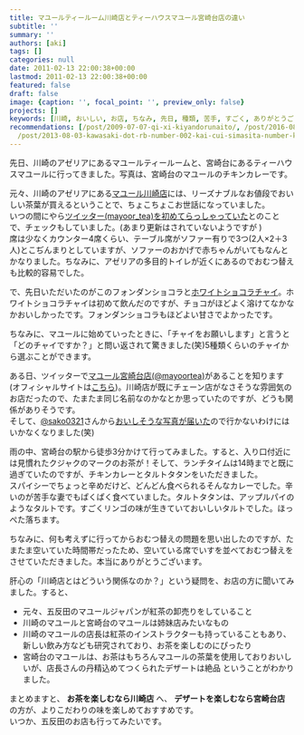 ```yaml
---
title: マユールティールーム川崎店とティーハウスマユール宮崎台店の違い
subtitle: ''
summary: ''
authors: [aki]
tags: []
categories: null
date: 2011-02-13 22:00:38+00:00
lastmod: 2011-02-13 22:00:38+00:00
featured: false
draft: false
image: {caption: '', focal_point: '', preview_only: false}
projects: []
keywords: [川崎, おいしい, お店, ちなみ, 先日, 種類, 苦手, すごく, ありがとうございます, 疑問]
recommendations: [/post/2009-07-07-qi-xi-kiyandorunaito/, /post/2016-08-23-chuan-qi-rubyhui-yi-01wokai-cui-simasita-number-kwsk01/,
  /post/2013-08-03-kawasaki-dot-rb-number-002-kai-cui-simasita-number-kwskrb/]
---
```


先日、川崎のアゼリアにあるマユールティールームと、宮崎台にあるティーハウスマユールに行ってきました。写真は、宮崎台のマユールのチキンカレーです。

元々、川崎のアゼリアにある[マユール川崎店](http://www.mayoor.jp/)には、リーズナブルなお値段でおいしい茶葉が買えるということで、ちょこちょこお世話になっていました。  
いつの間にやら[ツイッター(mayoor\_tea)を初めてらっしゃっていた](http://twitter.com/mayoor_tea)とのことで、チェックもしていました。(あまり更新はされていないようですが )  
席は少なくカウンター4席くらい、テーブル席がソファー有りで3つ(2人×2＋3人)とこぢんまりとしていますが、ソファーのおかげで赤ちゃんがいてもなんとかなりました。ちなみに、アゼリアの多目的トイレが近くにあるのでおむつ替えも比較的容易でした。


で、先日いただいたのがこのフォンダンショコラと[ホワイトショコラチャイ](http://www.mayoor.jp/blog/recipe/%E3%83%9B%E3%83%AF%E3%82%A4%E3%83%88%E3%82%B7%E3%83%A7%E3%82%B3%E3%83%A9%E3%83%81%E3%83%A3%E3%82%A4%E3%81%AE%E4%BD%9C%E3%82%8A%E6%96%B9%EF%BC%88%EF%BC%91%E4%BA%BA%E5%88%86%EF%BC%89.html)。ホワイトショコラチャイは初めて飲んだのですが、チョコがほどよく溶けてなかなかおいしかったです。フォンダンショコラもほどよい甘さでよかったです。

ちなみに、マユールに始めていったときに、「チャイをお願いします」と言うと「どのチャイですか？」と問い返されて驚きました(笑)5種類くらいのチャイから選ぶことができます。

ある日、ツイッターで[マユール宮崎台店(@mayoortea)](http://twitter.com/mayoortea)があることを知ります(オフィシャルサイトは[こちら](http://www.mayoor-tea.com/))。川崎店が既にチェーン店がなさそうな雰囲気のお店だったので、たまたま同じ名前なのかなとか思っていたのですが、どうも関係がありそうです。  
そして、[@sako0321](http://twitter.com/sako0321)さんから[おいしそうな写真が届いた](http://twitpic.com/32h5vb)ので行かないわけにはいかなくなりました(笑)

雨の中、宮崎台の駅から徒歩3分かけて行ってみました。すると、入り口付近には見慣れたクジャクのマークのお茶が！そして、ランチタイムは14時までと既に過ぎていたのですが、チキンカレーとタルトタタンをいただきました。  
スパイシーでちょっと辛めだけど、どんどん食べられるそんなカレーでした。辛いのが苦手な妻でもぱくぱく食べていました。タルトタタンは、アップルパイのようなタルトです。すごくリンゴの味が生きていておいしいタルトでした。ほっぺた落ちます。

ちなみに、何も考えずに行ってからおむつ替えの問題を思い出したのですが、たまたま空いていた時間帯だったため、空いている席でいすを並べておむつ替えをさせていただきました。本当にありがとうございます。

肝心の「川崎店とはどういう関係なのか？」という疑問を、お店の方に聞いてみました。すると、

- 元々、五反田のマユールジャパンが紅茶の卸売りをしていること
- 川崎のマユールと宮崎台のマユールは姉妹店みたいなもの
- 川崎のマユールの店長は紅茶のインストラクターも持っていることもあり、新しい飲み方なども研究されており、お茶を楽しむのにぴったり
- 宮崎台のマユールは、お茶はもちろんマユールの茶葉を使用しておりおいしいが、店長さんの丹精込めてつくられたデザートは絶品
ということがわかりました。

まとめますと、 **お茶を楽しむなら川崎店** へ、 **デザートを楽しむなら宮崎台店** の方が、よりこだわりの味を楽しめておすすめです。  
いつか、五反田のお店も行ってみたいです。


